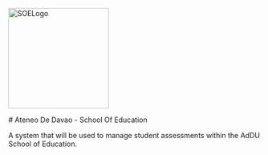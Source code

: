 <p align="left"><a target="_blank" rel="noopener noreferrer"><img width="200" src="https://i.ibb.co/mHw4WqW/download.png" alt="SOELogo"></a></p># Ateneo De Davao - School Of Education


A system that will be used to manage student assessments within the AdDU School of Education.

